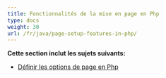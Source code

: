```yaml
---
title: Fonctionnalités de la mise en page en Php
type: docs
weight: 30
url: /fr/java/page-setup-features-in-php/
---
```


**Cette section inclut les sujets suivants:**

- [Définir les options de page en Php](/cells/fr/java/setting-page-options-in-php/)
